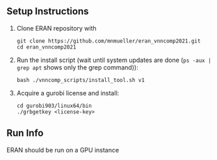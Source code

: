 ## Setup Instructions
1) Clone ERAN repository with
    ```
    git clone https://github.com/mnmueller/eran_vnncomp2021.git
    cd eran_vnncomp2021
    ```
2) Run the install script (wait until system updates are done (`ps -aux | grep apt` shows only the grep command)):
   ```
   bash ./vnncomp_scripts/install_tool.sh v1
   ```
3) Acquire a gurobi license and install:
   ```
   cd gurobi903/linux64/bin
   ./grbgetkey <license-key>
   ```

## Run Info
ERAN should be run on a GPU instance
